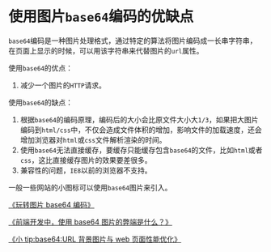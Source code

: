 # 使用图片`base64`编码的优缺点

`base64`编码是一种图片处理格式，通过特定的算法将图片编码成一长串字符串，在页面上显示的时候，可以用该字符串来代替图片的`url`属性。

使用`base64`的优点：

1. 减少一个图片的`HTTP`请求。

使用`base64`的缺点：

1. 根据`base64`的编码原理，编码后的大小会比原文件大小大`1/3`，如果把大图片编码到`html/css`中，不仅会造成文件体积的增加，影响文件的加载速度，还会增加浏览器对`html`或`css`文件解析渲染的时间。
2. 使用`base64`无法直接缓存，要缓存只能缓存包含`base64`的文件，比如`html`或者`css`，这比直接缓存图片的效果要差很多。
3. 兼容性的问题，`IE8`以前的浏览器不支持。

一般一些网站的小图标可以使用`base64`图片来引入。

[《玩转图片 base64 编码》](https://www.cnblogs.com/coco1s/p/4375774.html)

[《前端开发中，使用 base64 图片的弊端是什么？》](https://www.zhihu.com/question/31155574)

[《小 tip:base64:URL 背景图片与 web 页面性能优化》](https://www.zhangxinxu.com/wordpress/2012/04/base64-url-image-%E5%9B%BE%E7%89%87-%E9%A1%B5%E9%9D%A2%E6%80%A7%E8%83%BD%E4%BC%98%E5%8C%96/)
